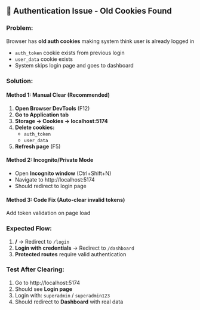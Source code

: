 ## 🚨 Authentication Issue - Old Cookies Found

### Problem:
Browser has **old auth cookies** making system think user is already logged in
- `auth_token` cookie exists from previous login
- `user_data` cookie exists 
- System skips login page and goes to dashboard

### Solution:

#### Method 1: Manual Clear (Recommended)
1. **Open Browser DevTools** (F12)
2. **Go to Application tab**
3. **Storage → Cookies → localhost:5174**
4. **Delete cookies:**
   - `auth_token`
   - `user_data` 
5. **Refresh page** (F5)

#### Method 2: Incognito/Private Mode
- Open **Incognito window** (Ctrl+Shift+N)
- Navigate to http://localhost:5174
- Should redirect to login page

#### Method 3: Code Fix (Auto-clear invalid tokens)
Add token validation on page load

### Expected Flow:
1. **/** → Redirect to `/login`
2. **Login with credentials** → Redirect to `/dashboard`  
3. **Protected routes** require valid authentication

### Test After Clearing:
1. Go to http://localhost:5174
2. Should see **Login page**
3. Login with: `superadmin` / `superadmin123`
4. Should redirect to **Dashboard** with real data
